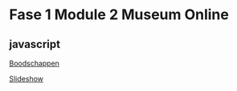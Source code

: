 # Fase 1 Module 2 Museum Online
## javascript

[Boodschappen](http://32813.hosts1.ma-cloud.nl/Boodschappen/)

[Slideshow](http://32813.hosts1.ma-cloud.nl/JS-Slideshow/)
